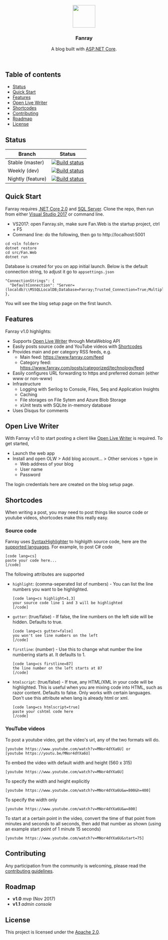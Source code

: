 <p align="center">
  <a href="https://www.fanray.com/">
    <img src="https://user-images.githubusercontent.com/633119/33040809-0fec23d8-cdf1-11e7-8543-5b666e78f5b4.png" alt="" width=72 height=72>
  </a>
  <h3 align="center">Fanray</h3>
  <p align="center">
    A blog built with <a href="https://github.com/aspnet/Home">ASP.NET Core</a>.
  </p>
</p>
<br>

## Table of contents

- [Status](#status)
- [Quick Start](#quick-start)
- [Features](#features)
- [Open Live Writer](#open-live-writer)
- [Shortcodes](#shortcodes)
- [Contributing](#contributing)
- [Roadmap](#roadmap)
- [License](#license)

## Status

| Branch | Status |
| ------ | ------ |
| Stable (master) | [![Build status](https://ci.appveyor.com/api/projects/status/25ifr0ahvcxn48f5/branch/master?svg=true)](https://ci.appveyor.com/project/FanrayMedia/fanray/branch/master) |
| Weekly (dev) | [![Build status](https://ci.appveyor.com/api/projects/status/25ifr0ahvcxn48f5/branch/dev?svg=true)](https://ci.appveyor.com/project/FanrayMedia/fanray/branch/dev) |
| Nightly (feature) | [![Build status](https://ci.appveyor.com/api/projects/status/25ifr0ahvcxn48f5?svg=true)](https://ci.appveyor.com/project/FanrayMedia/fanray) |

## Quick Start

Fanray requires [.NET Core 2.0](https://www.microsoft.com/net/core/) and [SQL Server](https://www.microsoft.com/en-us/sql-server/sql-server-downloads).  Clone the repo, then run from either [Visual Studio 2017](https://www.visualstudio.com/vs/community/) or command line.

- VS2017: open Fanray.sln, make sure Fan.Web is the startup project, ctrl + F5
- Command line: do the following, then go to http://localhost:5001
 ```
cd <sln folder>
dotnet restore
cd src/Fan.Web
dotnet run
```

Database is created for you on app initial launch. Below is the default connection string, to adjust it go to `appsettings.json`

```
"ConnectionStrings": {
  "DefaultConnection": "Server=(localdb)\\MSSQLLocalDB;Database=Fanray;Trusted_Connection=True;MultipleActiveResultSets=true"
},
```

You will see the blog setup page on the first launch.

## Features

Fanray v1.0 highlights:

- Supports [Open Live Writer](#open-live-writer) through MetaWeblog API
- Easily posts source code and YouTube videos with [Shortcodes](#shortcodes)
- Provides main and per category RSS feeds, e.g.
  - Main feed: https://www.fanray.com/feed
  - Category feed: https://www.fanray.com/posts/categorized/technology/feed
- Easily configures URL forwarding to https and preferred domain (either www or non-www)
- Infrastructure
  - Logging with Serilog to Console, Files, Seq and Application Insights
  - Caching
  - File storages on File Sytem and Azure Blob Storage
  - xUnit tests with SQLite in-memory database
- Uses Disqus for comments

## Open Live Writer

With Fanray v1.0 to start posting a client like [Open Live Writer](http://openlivewriter.org/) is required. To get started,

- Launch the web app
- Install and open OLW > Add blog account... > Other services > type in
  - Web address of your blog
  - User name
  - Password

The login credentials here are created on the blog setup page.

## Shortcodes

When writing a post, you may need to post things like source code or youtube videos, shortcodes make this really easy.

### Source code

Fanray uses [SyntaxHighlighter](https://github.com/syntaxhighlighter/syntaxhighlighter) to highlgith source code, here are the [supported languages](http://alexgorbatchev.com/SyntaxHighlighter/manual/brushes/). For example, to post C# code
```
[code lang=cs]
paste your code here...
[/code]
```

The following attributes are supported
- `highlight`: (comma-seperated list of numbers) - You can list the line numbers you want to be highlighted.
  ```
  [code lang=cs highlight=1,3]
  your source code line 1 and 3 will be highlighted
  [/code]
  ```
- `gutter`: (true/false) - If false, the line numbers on the left side will be hidden. Defaults to true.
  ```
  [code lang=cs gutter=false]
  you won't see line numbers on the left
  [/code]
  ```
- `firstline`: (number) - Use this to change what number the line numbering starts at. It defaults to 1.
  ```
  [code lang=cs firstline=87]
  the line number on the left starts at 87
  [/code]
  ```
- `htmlscript`: (true/false) - If true, any HTML/XML in your code will be highlighted. This is useful when you are mixing code into HTML, such as razor content. Defaults to false. Only works with certain languages. Don't use this attribute when lang is already html or xml.
  ```
  [code lang=cs htmlscript=true]
  paste your cshtml code here
  [/code]
  ```

### YouTube videos

To post a youtube video, get the video's url, any of the two formats will do.
```
[youtube https://www.youtube.com/watch?v=MNor4dYXa6U] or 
[youtube https://youtu.be/MNor4dYXa6U]
```

To embed the video with default width and height (560 x 315)
```
[youtube https://www.youtube.com/watch?v=MNor4dYXa6U]
```

To specify the width and height explicitly
```
[youtube https://www.youtube.com/watch?v=MNor4dYXa6U&w=800&h=400]
```

To specify the width only
```
[youtube https://www.youtube.com/watch?v=MNor4dYXa6U&w=800]
```

To start at a certain point in the video, convert the time of that point from minutes and seconds to all seconds, then add that number as shown (using an example start point of 1 minute 15 seconds)
```
[youtube https://www.youtube.com/watch?v=MNor4dYXa6U&start=75]
```

## Contributing

Any participation from the community is welcoming, please read the [contributing guidelines](CONTRIBUTING.md).

## Roadmap
* **v1.0** _mvp_ (Nov 2017)
* **v1.1** _admin console_ 

## License

This project is licensed under the [Apache 2.0](LICENSE).